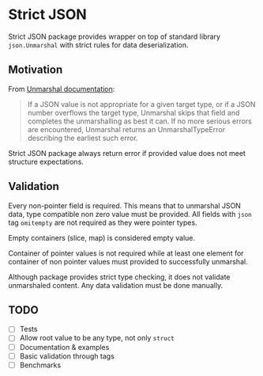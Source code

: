 # Strict JSON

Strict JSON package provides wrapper on top of standard library
`json.Unmarshal` with strict rules for data deserialization.


## Motivation

From [Unmarshal documentation](http://golang.org/pkg/encoding/json/#Unmarshal):

>  If a JSON value is not appropriate for a given target type, or if a JSON
>  number overflows the target type, Unmarshal skips that field and completes
>  the unmarshalling as best it can. If no more serious errors are
>  encountered, Unmarshal returns an UnmarshalTypeError describing the
>  earliest such error.

Strict JSON package always return error if provided value does not meet
structure expectations.


## Validation

Every non-pointer field is required. This means that to unmarshal JSON data,
type compatible non zero value must be provided. All fields with `json` tag
`omitempty` are not required as they were pointer types.

Empty containers (slice, map) is considered empty value.

Container of pointer values is not required while at least one element for
container of non pointer values must provided to successfully unmarshal.



Although package provides strict type checking, it does not validate
unmarshaled content. Any data validation must be done manually.


## TODO

* [ ] Tests
* [ ] Allow root value to be any type, not only `struct`
* [ ] Documentation & examples
* [ ] Basic validation through tags
* [ ] Benchmarks
